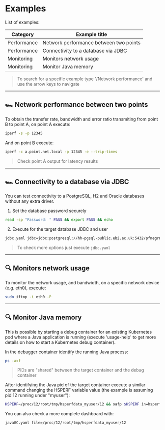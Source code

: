# Examples

List of examples:

| Category | Example title |
|----------|---------------|
| Performance | Network performance between two points |
| Performance | Connectivity to a database via JDBC |
| Monitoring | Monitors network usage |
| Monitoring | Monitor Java memory |

> To search for a specific example type '/Network performance<ENTER>' and use the arrow keys to navigate

---

## 🏎️  Network performance between two points

To obtain the transfer rate, bandwidth and error ratio transmiting from point B to point A, on point A execute:

```bash
iperf -s -p 12345
```

And on point B execute:

```bash
iperf -c a.point.net.local -p 12345 -e --trip-times
```

> Check point A output for latency results

---

## 🏎️  Connectivity to a database via JDBC

You can test connectivity to a PostgreSQL, H2 and Oracle databases without any extra driver. 

1. Set the database password securely

```bash
read -sp "Password: " PASS && export PASS && echo
```

2. Execute for the target database JDBC and user

```bash
jdbc.yaml jdbc=jdbc:postgresql://hh-pgsql-public.ebi.ac.uk:5432/pfmegrnargs user=reader pass=$PASS
```

> To check more options just execute ```jdbc.yaml```

---

## 🔍 Monitors network usage

To monitor the network usage, and bandwidth, on a specific network device (e.g. eth0), execute:

```bash
sudo iftop -i eth0 -P
```

---

## 🔍 Monitor Java memory

This is possible by starting a debug container for an existing Kubernetes pod where a Java application is running (execute 'usage-help' to get more details on how to start a Kubernetes debug container).

In the debugger container identify the running Java process:

```bash
ps -axf
```

> PIDs are "shared" between the target container and the debug container

After identifying the Java pid of the target container execute a similar command changing the HSPERF variable value (the example is assuming pid 12 running under "myuser"):

```bash
HSPERF=/proc/12/root/tmp/hsperfdata_myuser/12 && oafp $HSPERF in=hsperf path=java out=grid grid="[[(title:Threads,type:chart,obj:'int threads.live:green:live threads.livePeak:red:peak threads.daemon:blue:daemon -min:0')|(title:Class Loaders,type:chart,obj:'int cls.loadedClasses:blue:loaded cls.unloadedClasses:red:unloaded')]|[(title:Heap,type:chart,obj:'bytes __mem.total:red:total __mem.used:blue:used -min:0')|(title:Metaspace,type:chart,obj:'bytes __mem.metaTotal:blue:total __mem.metaUsed:green:used -min:0')]]" loop=1
```

You can also check a more complete dashboard with:

```bash
javaGC.yaml file=/proc/12/root/tmp/hsperfdata_myuser/12
```